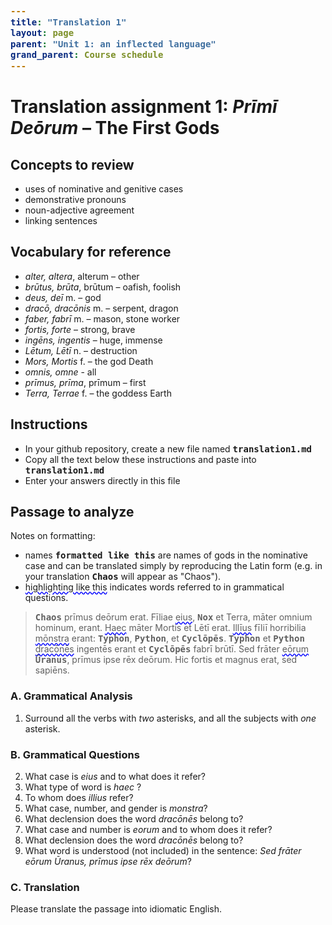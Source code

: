```yaml
---
title: "Translation 1"
layout: page
parent: "Unit 1: an inflected language"
grand_parent: Course schedule
---
```


# Translation assignment 1: *Prīmī Deōrum* – The First Gods

## Concepts to review

- uses of nominative and genitive cases
- demonstrative pronouns
- noun-adjective agreement
- linking sentences


## Vocabulary for reference

- *alter, altera*, alterum – other
- *brūtus, brūta*, brūtum – oafish, foolish
- *deus, deī* m. – god
- *dracō, dracōnis* m. – serpent, dragon
- *faber, fabrī* m. – mason, stone worker
- *fortis, forte* – strong, brave
- *ingēns, ingentis* – huge, immense
- *Lētum, Lētī* n. – destruction
- *Mors, Mortis* f. – the god Death
- *omnis, omne* - all
- *prīmus, prīma*, prīmum – first
- *Terra, Terrae* f. – the goddess Earth

## Instructions


- In your github repository, create a new file named `translation1.md`
- Copy all the text below these instructions and paste into `translation1.md`
- Enter your answers directly in this file



## Passage to analyze


Notes on formatting:

- names `formatted like this` are names of gods in the nominative case and can be translated simply by reproducing the Latin form (e.g. in your translation `Chaos` will appear as "Chaos").
- <span class="query">highlighting like this</span> indicates words referred to in grammatical questions.


> `Chaos` prīmus deōrum erat. Fīliae <span class="query">eius</span>, `Nox` et Terra, māter omnium hominum, erant. <span class="query">Haec</span> māter Mortis et Lētī erat. <span class="query">Illīus</span> fīliī horribilia <span class="query">mōnstra</span> erant: `Typhon`, `Python`, et `Cyclōpēs`. `Typhon` et `Python` <span class="query">dracōnēs</span> ingentēs erant et `Cyclōpēs` fabrī brūtī. Sed frāter <span class="query">eōrum</span> `Ūranus`, prīmus ipse rēx deōrum. Hic fortis et magnus erat, sed  sapiēns.


### A. Grammatical Analysis

1. Surround all the verbs with *two* asterisks, and all the subjects with *one* asterisk.


### B. Grammatical Questions


2. What case is *eius* and to what does it refer?
3. What type of word is *haec* ?
4. To whom does *illius* refer?
5. What case, number, and gender is *monstra*?
6. What declension does the word *dracōnēs* belong to?
7. What case and number is *eorum* and to whom does it refer?
8. What declension does the word *dracōnēs* belong to?
9. What word is understood (not included) in the sentence: *Sed frāter eōrum Ūranus, prīmus ipse rēx deōrum*?


### C. Translation

Please translate the passage into idiomatic English.



<style>
code {
  font-size: 100%;
  font-weight:  bold;
}

.query {
  text-decoration-line: underline;
  text-decoration-style: wavy;
  text-decoration-color: blue;
}
</style>
<link rel="stylesheet" type="text/css" href="../../css/latin101.css">
